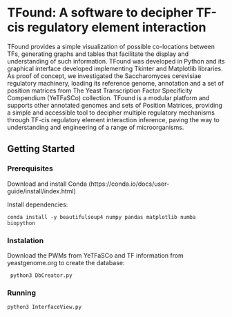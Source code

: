 # TFound: A software to decipher TF-cis regulatory element interaction
<p>TFound provides a simple visualization of possible co-locations between TFs, generating graphs and tables that facilitate the display and understanding of such information. TFound was developed in Python and its graphical interface developed implementing Tkinter and Matplotlib libraries. As proof of concept, we investigated the Saccharomyces cerevisiae regulatory machinery, loading its reference genome, annotation and a set of position matrices from The Yeast Transcription Factor Specificity Compendium (YeTFaSCo) collection. TFound is a modular platform and supports other annotated genomes and sets of Position Matrices, providing a simple and accessible tool to decipher multiple regulatory mechanisms through TF-cis regulatory element interaction inference, paving the way to understanding and engineering of a range of microorganisms.<p>

## Getting Started

### Prerequisites
<p>Download and install Conda (https://conda.io/docs/user-guide/install/index.html)</p>
<p>Install dependencies:</p>
<pre><code>conda install -y beautifulsoup4 numpy pandas matplotlib numba biopython</code></pre>

### Instalation
<p>Download the PWMs from YeTFaSCo and TF information from yeastgenome.org to create the database:</p>
<pre><code> python3 DbCreator.py</code></pre>

### Running
<pre><code>python3 InterfaceView.py</code></pre>

